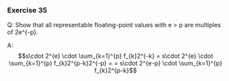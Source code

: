 ### Exercise 35

Q: Show that all representable floating-point values with e > p are multiples of 2e^{-p}.

A:
$$s\cdot 2^{e} \cdot \sum_{k=1}^{p} f_{k}2^{-k} = s\cdot 2^{e} \cdot \sum_{k=1}^{p} f_{k}2^{p-k}2^{-p} = = s\cdot 2^{e-p} \cdot \sum_{k=1}^{p} f_{k}2^{p-k}$$